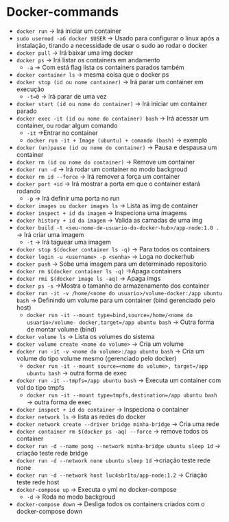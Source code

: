 # Docker-commands

- `docker run` → Irá iniciar um container
- `sudo usermod -aG docker $USER` → Usado para configurar o linux após a instalação, tirando a necessidade de usar o sudo ao rodar o docker
- `docker pull` → Irá baixar uma img docker
- `docker ps` → Irá listar os containers em andamento
    - `-a` → Com está flag lista os containers parados também
- `docker container ls` → mesma coisa que o docker ps
- `docker stop (id ou nome container)` → Irá parar um container em execução
    - `-t=0` → Irá parar de uma vez
- `docker start (id ou nome do container)` → Irá iniciar um container parado
- `docker exec -it (id ou nome do container) bash` → Irá acessar um container, ou rodar algum comando
    - `-it` →Entrar no container
    - `docker run -it + Image (ubuntu) + comando (bash)` → exemplo
- `docker (un)pause (id ou nome do container)` → Pausa e despausa um container
- `docker rm (id ou nome do container)` → Remove um container
- `docker run -d` → Irá rodar um container no modo backgroud
- `docker rm id --force` → Irá remover a força um container
- `docker port +id` → Irá mostrar a porta em que o container estará rodando
    - `-p` → Irá definir uma porta no run
- `docker images ou docker images ls` → Lista as img de container
- `docker inspect + id da imagem` → Inspeciona uma imagems
- `docker history + id da imagem` → Valida as camadas de uma img
- `docker build -t <seu-nome-de-usuario-do-docker-hub>/app-node:1.0 .` → Irá criar uma imagem
    - `-t` → Irá taguear uma imagem
- `docker stop $(docker container ls -q)` → Para todos os containers
- `docker login -u <username> -p <senha>` → Loga no dockerhub
- `docker push` → Sobe uma imagem para um determinado repositorio
- `docker rm $(docker container ls -q)` →Apaga containers
- `docker rmi $(docker image ls -aq)` → Apaga imgs
- `docker ps -s` →Mostra o tamanho de armazenamento dos container
- `docker run -it -v /home/<nome do usuario>/volume-docker:/app ubuntu bash` → Definindo um volume para um container (bind gerenciado pelo host)
    - `docker run -it --mount type=bind,source=/home/<nome do usuario>/volume- docker,target=/app ubuntu bash` → Outra forma de montar volume (bind)
- `docker volume ls` → Lista os volumes do sistema
- `docker volume create <nome do volume>` → Cria um volume
- `docker run -it -v <nome do volume>:/app ubuntu bash` → Cria um volume do tipo volume mesmo (gerenciado pelo docker)
    - `docker run -it --mount source=<nome do volume>, target=/app ubuntu bash` → outra forma de exec
- `docker run -it --tmpfs=/app ubuntu bash` → Executa um container com vol do tipo tmpfs
    - `docker run -it --mount type=tmpfs,destination=/app ubuntu bash`  → outra forma de exec
- `docker inspect + id do container` → Inspeciona o container
- `docker network ls` → lista as redes do docker
- `docker network create --driver bridge minha-bridge` → Cria uma rede
- `docker container rm $(docker ps -aq) --force` → remove todos os container
- `docker run -d --name pong --network minha-bridge ubuntu sleep 1d` → criação teste rede bridge
- `docker run -d --network none ubuntu sleep 1d` →criação teste rede none
- `docker run -d --network host luc4sbr1to/app-node:1.2` → Criação teste  rede host
- `docker-compose up` → Executa o yml no docker-compose
    - `-d` → Roda no modo backgroud
- `docker-compose down` → Desliga todos os containers criados com o docker-compose down